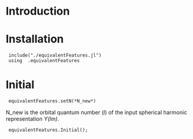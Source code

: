 # Introduction
# Installation
     include("./equivalentFeatures.jl")
     using  .equivalentFeatures 
# Initial
     equivalentFeatures.setN(*N_new*)
N_new is the orbital quantum number (*l*) of the input spherical harmonic representation *Y(lm)*.   
     
     equivalentFeatures.Initial();
